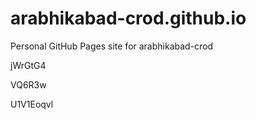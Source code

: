# arabhikabad-crod.github.io
Personal GitHub Pages site for arabhikabad-crod




jWrGtG4


VQ6R3w

U1V1Eoqvl

